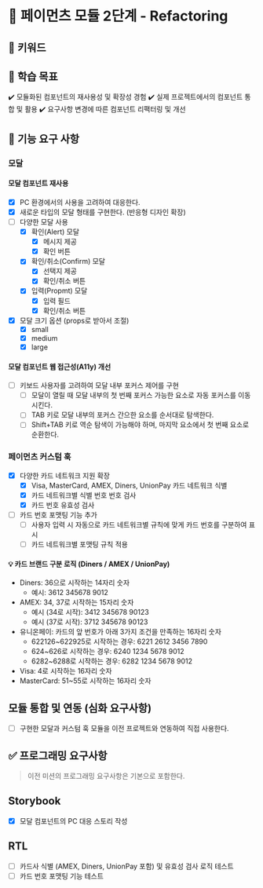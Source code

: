 # 🚀 페이먼츠 모듈 2단계 - Refactoring

## 🔑 키워드

## 📍 학습 목표

✔️ 모듈화된 컴포넌트의 재사용성 및 확장성 경험
✔️ 실제 프로젝트에서의 컴포넌트 통합 및 활용
✔️ 요구사항 변경에 따른 컴포넌트 리팩터링 및 개선

## 🎯 기능 요구 사항

### **모달**

#### **모달 컴포넌트 재사용**

- [x] PC 환경에서의 사용을 고려하여 대응한다.
- [x] 새로운 타입의 모달 형태를 구현한다. (반응형 디자인 확장)
- [ ] 다양한 모달 사용
  - [x] 확인(Alert) 모달
    - [x] 메시지 제공
    - [x] 확인 버튼
  - [x] 확인/취소(Confirm) 모달
    - [x] 선택지 제공
    - [x] 확인/취소 버튼
  - [x] 입력(Propmt) 모달
    - [x] 입력 필드
    - [x] 확인/취소 버튼
- [x] 모달 크기 옵션 (props로 받아서 조절)
  - [x] small
  - [x] medium
  - [x] large

#### **모달 컴포넌트 웹 접근성(A11y) 개선**

- [ ] 키보드 사용자를 고려하여 모달 내부 포커스 제어를 구현
  - [ ] 모달이 열릴 때 모달 내부의 첫 번째 포커스 가능한 요소로 자동 포커스를 이동 시킨다.
  - [ ] TAB 키로 모달 내부의 포커스 간으한 요소를 순서대로 탐색한다.
  - [ ] Shift+TAB 키로 역순 탐색이 가능해야 하며, 마지막 요소에서 첫 번째 요소로 순환한다.

### **페이먼츠 커스텀 훅**

- [x] 다양한 카드 네트워크 지원 확장
  - [x] Visa, MasterCard, AMEX, Diners, UnionPay 카드 네트워크 식별
  - [x] 카드 네트워크별 식별 번호 번호 검사
  - [x] 카드 번호 유효성 검사
- [ ] 카드 번호 포맷팅 기능 추가
  - [ ] 사용자 입력 시 자동으로 카드 네트워크별 규칙에 맞게 카드 번호를 구분하여 표시
  - [ ] 카드 네트워크별 포맷팅 규칙 적용

#### 💡 카드 브랜드 구분 로직 (Diners / AMEX / UnionPay)

- Diners: 36으로 시작하는 14자리 숫자
  - 예시: 3612 345678 9012
- AMEX: 34, 37로 시작하는 15자리 숫자
  - 예시 (34로 시작): 3412 345678 90123
  - 예시 (37로 시작): 3712 345678 90123
- 유니온페이: 카드의 앞 번호가 아래 3가지 조건을 만족하는 16자리 숫자
  - 622126~622925로 시작하는 경우: 6221 2612 3456 7890
  - 624~626로 시작하는 경우: 6240 1234 5678 9012
  - 6282~6288로 시작하는 경우: 6282 1234 5678 9012
- Visa: 4로 시작하는 16자리 숫자
- MasterCard: 51~55로 시작하는 16자리 숫자

## **모듈 통합 및 연동 (심화 요구사항)**

- [ ] 구현한 모달과 커스텀 훅 모듈을 이전 프로젝트와 연동하여 직접 사용한다.

## ✅ 프로그래밍 요구사항

> 이전 미션의 프로그래밍 요구사항은 기본으로 포함한다.

## **Storybook**

- [x] 모달 컴포넌트의 PC 대응 스토리 작성

## **RTL**

- [ ] 카드사 식별 (AMEX, Diners, UnionPay 포함) 및 유효성 검사 로직 테스트
- [ ] 카드 번호 포맷팅 기능 테스트
